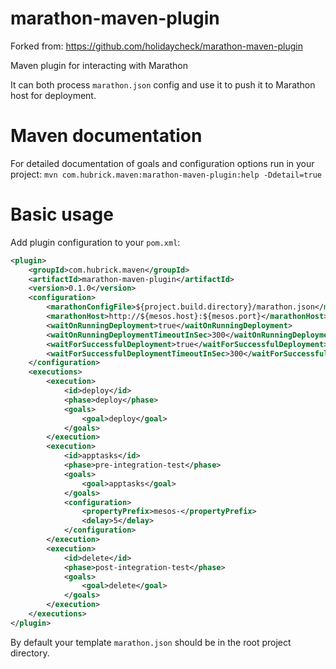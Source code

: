 marathon-maven-plugin
=====================

Forked from: https://github.com/holidaycheck/marathon-maven-plugin

Maven plugin for interacting with Marathon

It can both process `marathon.json` config and use it to push it to Marathon host for deployment. 

# Maven documentation

For detailed documentation of goals and configuration options run in your project:
`mvn com.hubrick.maven:marathon-maven-plugin:help -Ddetail=true`

# Basic usage

Add plugin configuration to your `pom.xml`:

```xml
<plugin>
	<groupId>com.hubrick.maven</groupId>
	<artifactId>marathon-maven-plugin</artifactId>
	<version>0.1.0</version>
	<configuration>
		<marathonConfigFile>${project.build.directory}/marathon.json</marathonConfigFile>
		<marathonHost>http://${mesos.host}:${mesos.port}</marathonHost>
		<waitOnRunningDeployment>true</waitOnRunningDeployment>
        <waitOnRunningDeploymentTimeoutInSec>300</waitOnRunningDeploymentTimeoutInSec>
        <waitForSuccessfulDeployment>true</waitForSuccessfulDeployment>
        <waitForSuccessfulDeploymentTimeoutInSec>300</waitForSuccessfulDeploymentTimeoutInSec>
	</configuration>
	<executions>
		<execution>
			<id>deploy</id>
			<phase>deploy</phase>
			<goals>
				<goal>deploy</goal>
			</goals>
		</execution>
		<execution>
			<id>apptasks</id>
			<phase>pre-integration-test</phase>
			<goals>
				<goal>apptasks</goal>
			</goals>
			<configuration>
				<propertyPrefix>mesos-</propertyPrefix>
				<delay>5</delay>
			</configuration>
		</execution>
		<execution>
			<id>delete</id>
			<phase>post-integration-test</phase>
			<goals>
				<goal>delete</goal>
			</goals>
		</execution>
	</executions>
</plugin>
```

By default your template `marathon.json` should be in the root project directory.
